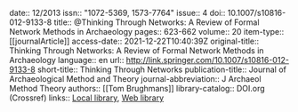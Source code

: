date:: 12/2013
issn:: "1072-5369, 1573-7764"
issue:: 4
doi:: 10.1007/s10816-012-9133-8
title:: @Thinking Through Networks: A Review of Formal Network Methods in Archaeology
pages:: 623-662
volume:: 20
item-type:: [[journalArticle]]
access-date:: 2021-12-22T10:40:39Z
original-title:: Thinking Through Networks: A Review of Formal Network Methods in Archaeology
language:: en
url:: http://link.springer.com/10.1007/s10816-012-9133-8
short-title:: Thinking Through Networks
publication-title:: Journal of Archaeological Method and Theory
journal-abbreviation:: J Archaeol Method Theory
authors:: [[Tom Brughmans]]
library-catalog:: DOI.org (Crossref)
links:: [Local library](zotero://select/groups/2386895/items/ZKT8MG77), [Web library](https://www.zotero.org/groups/2386895/items/ZKT8MG77)
